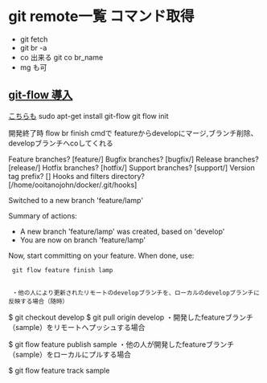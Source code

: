# git remote一覧 コマンド取得

- git fetch
- git br -a
- co 出来る git co br_name
- mg も可


## [git-flow 導入](https://qiita.com/ueueue0217/items/274fba0dff12d1e124b9)
[こちらも](https://qiita.com/azusanakano/items/c5f021497d8f69c00e51)
sudo apt-get install git-flow
git flow init


開発終了時 flow br finish cmdで
featureからdevelopにマージ,ブランチ削除、developブランチへcoしてくれる

Feature branches? [feature/]
Bugfix branches? [bugfix/]
Release branches? [release/]
Hotfix branches? [hotfix/]
Support branches? [support/]
Version tag prefix? []
Hooks and filters directory? [/home/ooitanojohn/docker/.git/hooks]

Switched to a new branch 'feature/lamp'

Summary of actions:
- A new branch 'feature/lamp' was created, based on 'develop'
- You are now on branch 'feature/lamp'

Now, start committing on your feature. When done, use:

     git flow feature finish lamp


     ・他の人により更新されたリモートのdevelopブランチを、ローカルのdevelopブランチに反映する場合（随時）

$ git checkout develop
$ git pull origin develop
・開発したfeatureブランチ（sample）をリモートへプッシュする場合

$ git flow feature publish sample
・他の人が開発したfeatureブランチ（sample）をローカルにプルする場合

$ git flow feature track sample